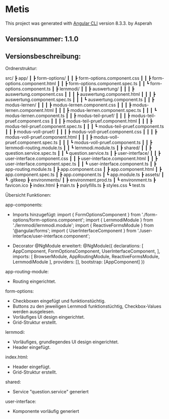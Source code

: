 # Metis

This project was generated with [Angular CLI](https://github.com/angular/angular-cli) version 8.3.3. by Asperah

## Versionsnummer: 1.1.0

## Versionsbeschreibung:

Ordnerstruktur:

src/
┣ app/
┃ ┣ form-options/
┃ ┃ ┣ form-options.component.css
┃ ┃ ┣ form-options.component.html
┃ ┃ ┣ form-options.component.spec.ts
┃ ┃ ┗ form-options.component.ts
┃ ┣ lernmodi/
┃ ┃ ┣ auswertung/
┃ ┃ ┃ ┣ auswertung.component.css
┃ ┃ ┃ ┣ auswertung.component.html
┃ ┃ ┃ ┣ auswertung.component.spec.ts
┃ ┃ ┃ ┗ auswertung.component.ts
┃ ┃ ┣ modus-lernen/
┃ ┃ ┃ ┣ modus-lernen.component.css
┃ ┃ ┃ ┣ modus-lernen.component.html
┃ ┃ ┃ ┣ modus-lernen.component.spec.ts
┃ ┃ ┃ ┗ modus-lernen.component.ts
┃ ┃ ┣ modus-teil-pruef/
┃ ┃ ┃ ┣ modus-teil-pruef.component.css
┃ ┃ ┃ ┣ modus-teil-pruef.component.html
┃ ┃ ┃ ┣ modus-teil-pruef.component.spec.ts
┃ ┃ ┃ ┗ modus-teil-pruef.component.ts
┃ ┃ ┣ modus-voll-pruef/
┃ ┃ ┃ ┣ modus-voll-pruef.component.css
┃ ┃ ┃ ┣ modus-voll-pruef.component.html
┃ ┃ ┃ ┣ modus-voll-pruef.component.spec.ts
┃ ┃ ┃ ┗ modus-voll-pruef.component.ts
┃ ┃ ┣ lernmodi-routing.module.ts
┃ ┃ ┗ lernmodi.module.ts
┃ ┣ shared/
┃ ┃ ┣ question.service.spec.ts
┃ ┃ ┗ question.service.ts
┃ ┣ user-interface/
┃ ┃ ┣ user-interface.component.css
┃ ┃ ┣ user-interface.component.html
┃ ┃ ┣ user-interface.component.spec.ts
┃ ┃ ┗ user-interface.component.ts
┃ ┣ app-routing.module.ts
┃ ┣ app.component.css
┃ ┣ app.component.html
┃ ┣ app.component.spec.ts
┃ ┣ app.component.ts
┃ ┗ app.module.ts
┣ assets/
┃ ┗ .gitkeep
┣ environments/
┃ ┣ environment.prod.ts
┃ ┗ environment.ts
┣ favicon.ico
┣ index.html
┣ main.ts
┣ polyfills.ts
┣ styles.css
┗ test.ts

Übersicht Funktionen:

app-components:
- Imports hinzugefügt:
    import { FormOptionsComponent } from './form-options/form-options.component';
    import { LernmodiModule } from './lernmodi/lernmodi.module';
    import { ReactiveFormsModule } from '@angular/forms';
    import { UserInterfaceComponent } from './user-interface/user-interface.component';


- Decorator @NgModule erweitert: 
    @NgModule({
      declarations: [
	AppComponent,
	FormOptionsComponent,
	UserInterfaceComponent,
      ],
      imports: [
	BrowserModule,
	AppRoutingModule,
	ReactiveFormsModule,
	LernmodiModule
      ],
      providers: [],
      bootstrap: [AppComponent]
    })

app-routing-module:
- Routing eingerichtet.

form-options: 
- Checkboxen eingefügt und funktionstüchtig.
- Buttons zu den jeweiligen Lernmodi funktionstüchtig, Checkbox-Values werden ausgelesen.
- Vorläufiges UI design eingerichtet.
- Grid-Struktur erstellt.

lernmodi:
- Vorläufiges, grundlegendes UI design eingerichtet.
- Header eingefügt.

index.html:
- Header eingefügt.
- Grid-Struktur erstellt.

shared:
- Service "question.service" generiert

user-interface:
- Komponente vorläufig generiert
